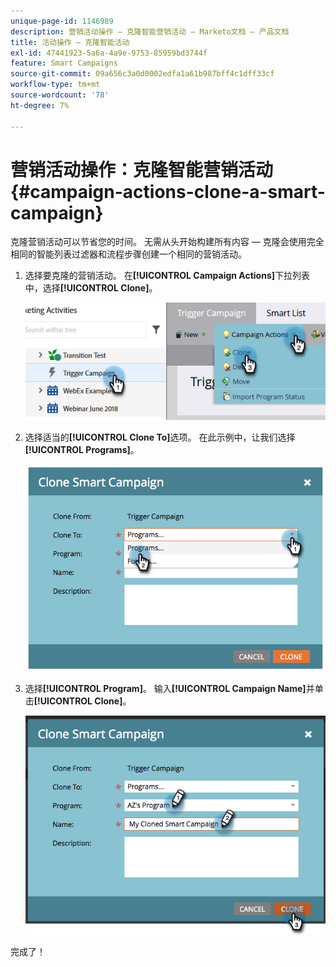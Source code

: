```yaml
---
unique-page-id: 1146989
description: 营销活动操作 — 克隆智能营销活动 — Marketo文档 — 产品文档
title: 活动操作 — 克隆智能活动
exl-id: 47441923-5a6a-4a9e-9753-85959bd3744f
feature: Smart Campaigns
source-git-commit: 09a656c3a0d0002edfa1a61b987bff4c1dff33cf
workflow-type: tm+mt
source-wordcount: '78'
ht-degree: 7%

---
```


# 营销活动操作：克隆智能营销活动 {#campaign-actions-clone-a-smart-campaign}

克隆营销活动可以节省您的时间。 无需从头开始构建所有内容 — 克隆会使用完全相同的智能列表过滤器和流程步骤创建一个相同的营销活动。

1. 选择要克隆的营销活动。 在&#x200B;**[!UICONTROL Campaign Actions]**&#x200B;下拉列表中，选择&#x200B;**[!UICONTROL Clone]**。

   ![](assets/campaign-actions-clone-a-smart-campaign-1.png)

1. 选择适当的&#x200B;**[!UICONTROL Clone To]**&#x200B;选项。 在此示例中，让我们选择&#x200B;**[!UICONTROL Programs]**。

   ![](assets/campaign-actions-clone-a-smart-campaign-2.png)

1. 选择&#x200B;**[!UICONTROL Program]**。 输入&#x200B;**[!UICONTROL Campaign Name]**&#x200B;并单击&#x200B;**[!UICONTROL Clone]**。

   ![](assets/campaign-actions-clone-a-smart-campaign-3.png)

完成了！
